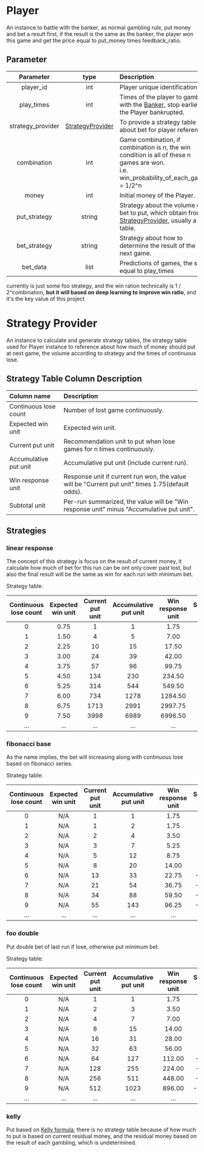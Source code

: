 # Player

An instance to battle with the banker, as normal gambling rule,
put money and bet a result first, if the result is the same as the banker,
the player won this game and get the price equal to put_money times feedback_ratio.

## Parameter

| Parameter | type | Description | Example |
| :---: | :---: | :--- | :---: |
| player_id | int | Player unique identification. | 1 |
| play_times | int | Times of the player to gamble with the [Banker](#Banker), stop earlier if the Player bankrupted. | 10 |
| strategy_provider | [StrategyProvider](#StrategyProvider) | To provide a strategy table about bet for player reference. | [StrategyProvider](#StrategyProvider) |
| combination | int | Game combination, if combination is n, the win condition is all of these n games are won. <br> i.e. win_probability_of_each_game = 1/2^n | 1 |
| money | int | Initial money of the Player. | 5000 |
| put_strategy | string | Strategy about the volume of bet to put, which obtain from [StrategyProvider](#StrategyProvider), usually a table. | 'linear_response' |
| bet_strategy | string | Strategy about how to determine the result of the next game. | 'random' |
| bet_data | list | Predictions of games, the size equal to play_times | \[0, 1, 0, 1, 0, 1, 0, 1, 0, 1\] |

currently is just some foo strategy, and the win ration technically is 1 / 2^combination, **but it will based on deep learning to improve win ratio**, and it's the key value of this project

# Strategy Provider

An instance to calculate and generate strategy tables,
the strategy table used for Player instance to reference about
how much of money should put at next game,
the volume according to strategy and the times of continuous lose.

## Strategy Table Column Description

| Column name | Description |
| :--- | :--- |
| Continuous lose count | Number of lost game continuously. |
| Expected win unit | Expected win unit. |
| Current put unit | Recommendation unit to put when lose games for n times continuously. |
| Accumulative put unit | Accumulative put unit (include current run). |
| Win response unit | Response unit if current run won, the value will be "Current put unit" times 1.75(default odds). |
| Subtotal unit | Per-run summarized, the value will be "Win response unit" minus "Accumulative put unit". |

## Strategies

### linear response

The concept of this strategy is focus on the result of current money,
it calculate how much of bet for this run can be ont only cover past lost,
but also the final result will be the same as win for each run with minimum bet.

Strategy table:

| Continuous lose count | Expected win unit | Current put unit | Accumulative put unit | Win response unit | Subtotal unit |
| :---: | :---: | :---: | :---: | :---: | :---: |
| 0 | 0.75 | 1 | 1 | 1.75 | 0.75 |
| 1 | 1.50 | 4 | 5 | 7.00 | 2.00 |
| 2 | 2.25 | 10 | 15 | 17.50 | 2.50 |
| 3 | 3.00 | 24 | 39 | 42.00 | 3.00 |
| 4 | 3.75 | 57 | 96 | 99.75 | 3.75 |
| 5 | 4.50 | 134 | 230 | 234.50 | 4.50 |
| 6 | 5.25 | 314 | 544 | 549.50 | 5.50 |
| 7 | 6.00 | 734 | 1278 | 1284.50 | 6.50 |
| 8 | 6.75 | 1713 | 2991 | 2997.75 | 6.75 |
| 9 | 7.50 | 3998 | 6989 | 6996.50 | 7.50 |
| ... | ... | ... | ... | ... | ... |

### fibonacci base

As the name implies, the bet will increasing along with continuous lose based on
fibonacci series.

Strategy table:

| Continuous lose count | Expected win unit | Current put unit | Accumulative put unit | Win response unit | Subtotal unit |
| :---: | :---: | :---: | :---: | :---: | :---: |
| 0 | N/A | 1 | 1 | 1.75 | 0.75 |
| 1 | N/A | 1 | 2 | 1.75 | -0.25 |
| 2 | N/A | 2 | 4 | 3.50 | -0.50 |
| 3 | N/A | 3 | 7 | 5.25 | -1.75 |
| 4 | N/A | 5 | 12 | 8.75 | -3.25 |
| 5 | N/A | 8 | 20 | 14.00 | -6.00 |
| 6 | N/A | 13 | 33 | 22.75 | -10.25 |
| 7 | N/A | 21 | 54 | 36.75 | -17.25 |
| 8 | N/A | 34 | 88 | 59.50 | -28.50 |
| 9 | N/A | 55 | 143 | 96.25 | -46.75 |
| ... | ... | ... | ... | ... | ... |

### foo double

Put double bet of last run if lose, otherwise put minimum bet.

Strategy table:

| Continuous lose count | Expected win unit | Current put unit | Accumulative put unit | Win response unit | Subtotal unit |
| :---: | :---: | :---: | :---: | :---: | :---: |
| 0 | N/A | 1 | 1 | 1.75 | 0.75 |
| 1 | N/A | 2 | 3 | 3.50 | 0.50 |
| 2 | N/A | 4 | 7 | 7.00 | 0.00 |
| 3 | N/A | 8 | 15 | 14.00 | -1.00 |
| 4 | N/A | 16 | 31 | 28.00 | -3.00 |
| 5 | N/A | 32 | 63 | 56.00 | -7.00 |
| 6 | N/A | 64 | 127 | 112.00 | -15.00 |
| 7 | N/A | 128 | 255 | 224.00 | -31.00 |
| 8 | N/A | 256 | 511 | 448.00 | -63.00 |
| 9 | N/A | 512 | 1023 | 896.00 | -127.00 |
| ... | ... | ... | ... | ... | ... |

### kelly

Put based on [Kelly formula](https://en.wikipedia.org/wiki/Kelly_criterion), 
there is no strategy table because of how much to put is based on current residual money, 
and the residual money based on the result of each gambling, which is undetermined.
